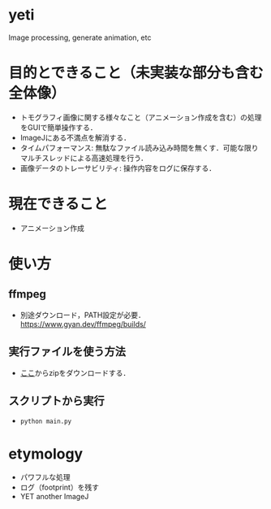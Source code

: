 # yeti
Image processing, generate animation, etc

# 目的とできること（未実装な部分も含む全体像）
- トモグラフィ画像に関する様々なこと（アニメーション作成を含む）の処理をGUIで簡単操作する．
- ImageJにある不満点を解消する．
- タイムパフォーマンス: 無駄なファイル読み込み時間を無くす．可能な限りマルチスレッドによる高速処理を行う．
- 画像データのトレーサビリティ: 操作内容をログに保存する．

# 現在できること
- アニメーション作成

# 使い方
## ffmpeg
- 別途ダウンロード，PATH設定が必要．  
https://www.gyan.dev/ffmpeg/builds/
## 実行ファイルを使う方法
- [ここ](https://github.com/hokudai-paleo/yeti/releases)からzipをダウンロードする．
## スクリプトから実行
- `python main.py`


# etymology
- パワフルな処理
- ログ（footprint）を残す
- YET another ImageJ
